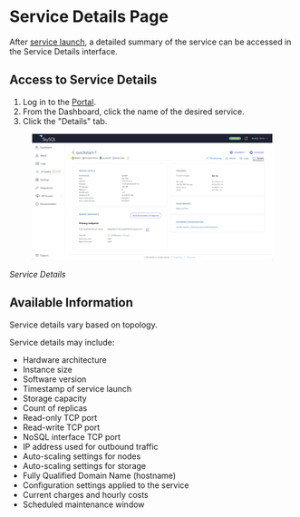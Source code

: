 # Service Details Page

After [service launch](launch-page.md), a detailed summary of the service can be accessed in the Service Details interface.

## Access to Service Details

1. Log in to the [Portal](https://app.skysql.com/dashboard).
2. From the Dashboard, click the name of the desired service.
3. Click the "Details" tab.

<figure><img src="../../Portal features/service-details.png" alt=""><figcaption></figcaption></figure>

_Service Details_

## Available Information

Service details vary based on topology.

Service details may include:

* Hardware architecture
* Instance size
* Software version
* Timestamp of service launch
* Storage capacity
* Count of replicas
* Read-only TCP port
* Read-write TCP port
* NoSQL interface TCP port
* IP address used for outbound traffic
* Auto-scaling settings for nodes
* Auto-scaling settings for storage
* Fully Qualified Domain Name (hostname)
* Configuration settings applied to the service
* Current charges and hourly costs
* Scheduled maintenance window
